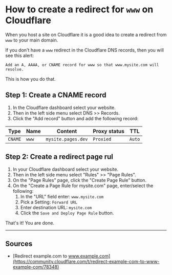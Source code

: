 # How to create a redirect for `www` on Cloudflare

When you host a site on Cloudflare it is a good idea to create a redirect from `www` to your main domain.

If you don't have a `www` redirect in the Cloudflare DNS records, then you will see this alert: 

```
Add an A, AAAA, or CNAME record for www so that www.mysite.com will resolve.
```

This is how you do that.


## Step 1: Create a CNAME record

1. In the Cloudflare dashboard select your website.
2. Then in the left side menu select DNS >> Records.
3. Click the "Add record" button and add the following record:

| Type | Name | Content | Proxy status | TTL |
| ---- | ---- | ------- | ------------ | --- |
| `CNAME` | `www` | `mysite.pages.dev` | `Proxied` | `Auto` |


## Step 2: Create a redirect page rul

1. In your Cloudflare dashboard select your website.
2. Then in the left side menu select "Rules" >> "Page Rules".
3. On the "Page Rules" page, click the "Create Page Rule" button.
4. On the "Create a Page Rule for mysite.com" page, enter/select the following:
    1. In the "URL" field enter: `www.mysite.com`
    2. Pick a Setting: `Forward URL`
    3. Enter destination URL: `mysite.com`
    4. Click the `Save and Deploy Page Rule` button.

That's it! You are done.

---

## Sources

* [Redirect example.com to www.example.com](https://community.cloudflare.com/t/redirect-example-com-to-www-example-com/78348)
